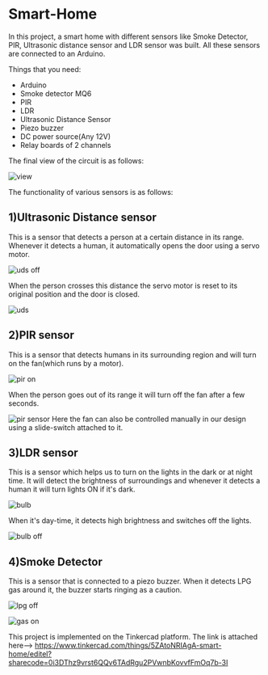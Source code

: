 # Smart-Home
In this project, a smart home with different sensors like  Smoke Detector, PIR, Ultrasonic distance sensor and LDR sensor was built. All these sensors are connected to an Arduino.

Things that you need:
<ul>
  <li>Arduino</li>
  <li>Smoke detector MQ6</li>
  <li>PIR</li>
  <li>LDR</li>
  <li>Ultrasonic Distance Sensor</li>
  <li>Piezo buzzer</li>
  <li>DC power source(Any 12V)</li>
  <li>Relay boards of 2 channels </li>
</ul>

The final view of the circuit is as follows:

![view](https://user-images.githubusercontent.com/97884235/178325247-a852acca-b953-43cc-8fe8-7b165cdba87c.png)


The functionality of various sensors is as follows:
## 1)Ultrasonic Distance sensor

This is a sensor that detects a person at a certain distance in its range. Whenever it detects a human, it automatically opens the door using a servo motor.

![uds off](https://user-images.githubusercontent.com/97884235/178325344-c7f2d5ec-7ce6-45b4-ad6c-2114ebea1339.png)

When the person crosses this distance the servo motor is reset to its original position and the door is closed.

![uds](https://user-images.githubusercontent.com/97884235/178325303-2b3010ce-074a-4500-8252-ae0e22f755a2.png)

## 2)PIR sensor

This is a sensor that detects humans in its surrounding region and will turn on the fan(which runs by a motor).

![pir on](https://user-images.githubusercontent.com/97884235/178325566-b2eafaf5-01ca-47a4-9350-ecbeff7769e1.png)

When the person goes out of its range it will turn off the fan after a few seconds.

![pir sensor](https://user-images.githubusercontent.com/97884235/178325683-6a1b2e60-4607-42f4-bd06-7d01811d4262.png)
Here the fan can also be controlled manually in our design using a slide-switch attached to it.

## 3)LDR sensor

This is a sensor which helps us to turn on the lights in the dark or at night time. It will detect the brightness of surroundings and whenever it detects a human it will turn lights ON if it's dark.

![bulb](https://user-images.githubusercontent.com/97884235/178326185-30a5165f-abeb-425d-8f98-b43352ae4156.png)

When it's day-time, it detects high brightness and switches off the lights.

![bulb off](https://user-images.githubusercontent.com/97884235/178326324-73c2487f-b1ec-4e2d-acdf-f113c49f78bf.png)

## 4)Smoke Detector
This is a sensor that is connected to a piezo buzzer. When it detects LPG gas around it, the buzzer starts ringing as a caution.

![lpg off](https://user-images.githubusercontent.com/97884235/178326787-6d31dd6c-ff8d-43f3-a144-d46f2c70c92d.png)

![gas on](https://user-images.githubusercontent.com/97884235/178326726-ea3fa240-9d80-4e44-81ce-c84ff7203778.png)

This project is implemented on the Tinkercad platform. The link is attached here--> https://www.tinkercad.com/things/5ZAtoNRIAgA-smart-home/editel?sharecode=0i3DThz9vrst6QQv6TAdRgu2PVwnbKovvfFmOq7b-3I

